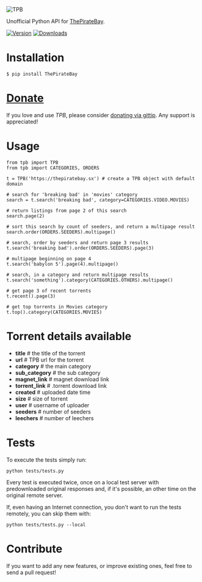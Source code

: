 ![TPB](http://www.goel.im/images/tpb.jpg)

Unofficial Python API for [ThePirateBay](http://thepiratebay.sx/).

[![Version](https://pypip.in/v/ThePirateBay/badge.png)](https://crate.io/packages/ThePirateBay/)   [![Downloads](https://pypip.in/d/ThePirateBay/badge.png)](https://crate.io/packages/ThePirateBay/)

Installation
=============

    $ pip install ThePirateBay


[Donate](https://www.gittip.com/Karan%20Goel/)
=============

If you love and use *TPB*, please consider [donating via gittip](https://www.gittip.com/Karan%20Goel/). Any support is appreciated!


Usage
==========

    from tpb import TPB
    from tpb import CATEGORIES, ORDERS
    
    t = TPB('https://thepiratebay.sx') # create a TPB object with default domain
    
    # search for 'breaking bad' in 'movies' category
    search = t.search('breaking bad', category=CATEGORIES.VIDEO.MOVIES)
    
    # return listings from page 2 of this search
    search.page(2)
    
    # sort this search by count of seeders, and return a multipage result
    search.order(ORDERS.SEEDERS).multipage()
    
    # search, order by seeders and return page 3 results
    t.search('breaking bad').order(ORDERS.SEEDERS).page(3)
    
    # multipage beginning on page 4
    t.search('babylon 5').page(4).multipage()
    
    # search, in a category and return multipage results
    t.search('something').category(CATEGORIES.OTHERS).multipage()
    
    # get page 3 of recent torrents
    t.recent().page(3)
    
    # get top torrents in Movies category
    t.top().category(CATEGORIES.MOVIES)

Torrent details available
==================

* **title** # the title of the torrent
* **url** # TPB url for the torrent
* **category** # the main category
* **sub_category** # the sub category
* **magnet_link** # magnet download link
* **torrent_link** # .torrent download link
* **created** # uploaded date time
* **size** # size of torrent
* **user** # username of uploader
* **seeders** # number of seeders
* **leechers** # number of leechers
        

Tests
=====

To execute the tests simply run:

    python tests/tests.py

Every test is executed twice, once on a local test server with predownloaded original responses and, if it's possible, an other time on the original remote server.

If, even having an Internet connection, you don't want to run the tests remotely, you can skip them with:

    python tests/tests.py --local


Contribute
========

If you want to add any new features, or improve existing ones, feel free to send a pull request!
